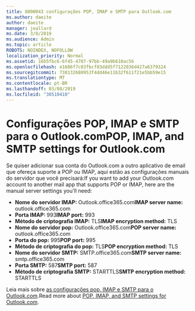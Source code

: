 ```yaml
---
title: 8000043 configurações POP, IMAP e SMTP para Outlook.com
ms.author: daeite
author: daeite
manager: joallard
ms.date: 3/8/2019
ms.audience: Admin
ms.topic: article
ROBOTS: NOINDEX, NOFOLLOW
localization_priority: Normal
ms.assetid: 16b5fbc6-6f45-4707-97bb-49a9b610ac56
ms.openlocfilehash: e1686f7c03fbcf83ddd5f7122836d427a6379324
ms.sourcegitcommit: 738132680953f4dd46e11b32f611f21e5bb59e15
ms.translationtype: MT
ms.contentlocale: pt-BR
ms.lasthandoff: 03/08/2019
ms.locfileid: "30510410"
---
```

# <a name="pop-imap-and-smtp-settings-for-outlookcom"></a><span data-ttu-id="8bd76-102">Configurações POP, IMAP e SMTP para o Outlook.com</span><span class="sxs-lookup"><span data-stu-id="8bd76-102">POP, IMAP, and SMTP settings for Outlook.com</span></span>

<span data-ttu-id="8bd76-103">Se quiser adicionar sua conta do Outlook.com a outro aplicativo de email que ofereça suporte a POP ou IMAP, aqui estão as configurações manuais do servidor que você precisará:</span><span class="sxs-lookup"><span data-stu-id="8bd76-103">If you want to add your Outlook.com account to another mail app that supports POP or IMAP, here are the manual server settings you'll need:</span></span>
  
- <span data-ttu-id="8bd76-104">**Nome do servidor IMAP:** Outlook.office365.com</span><span class="sxs-lookup"><span data-stu-id="8bd76-104">**IMAP server name:** outlook.office365.com</span></span> 
- <span data-ttu-id="8bd76-105">**Porta IMAP:** 993</span><span class="sxs-lookup"><span data-stu-id="8bd76-105">**IMAP port:** 993</span></span>   
- <span data-ttu-id="8bd76-106">**Método de criptografia IMAP:** TLS</span><span class="sxs-lookup"><span data-stu-id="8bd76-106">**IMAP encryption method:** TLS</span></span>   
- <span data-ttu-id="8bd76-107">**Nome do servidor pop:** Outlook.office365.com</span><span class="sxs-lookup"><span data-stu-id="8bd76-107">**POP server name:** outlook.office365.com</span></span>  
- <span data-ttu-id="8bd76-108">**Porta do pop:** 995</span><span class="sxs-lookup"><span data-stu-id="8bd76-108">**POP port:** 995</span></span>  
- <span data-ttu-id="8bd76-109">**Método de criptografia do pop:** TLS</span><span class="sxs-lookup"><span data-stu-id="8bd76-109">**POP encryption method:** TLS</span></span>  
- <span data-ttu-id="8bd76-110">**Nome do servidor SMTP:** SMTP.office365.com</span><span class="sxs-lookup"><span data-stu-id="8bd76-110">**SMTP server name:** smtp.office365.com</span></span> 
- <span data-ttu-id="8bd76-111">**Porta SMTP:** 587</span><span class="sxs-lookup"><span data-stu-id="8bd76-111">**SMTP port:** 587</span></span> 
- <span data-ttu-id="8bd76-112">**Método de criptografia SMTP:** STARTTLS</span><span class="sxs-lookup"><span data-stu-id="8bd76-112">**SMTP encryption method:** STARTTLS</span></span> 

<span data-ttu-id="8bd76-113">Leia mais sobre [as configurações pop, IMAP e SMTP para o Outlook.com](https://go.microsoft.com/fwlink/p/?linkid=2001402&amp;clcid=0x409).</span><span class="sxs-lookup"><span data-stu-id="8bd76-113">Read more about [POP, IMAP, and SMTP settings for Outlook.com](https://go.microsoft.com/fwlink/p/?linkid=2001402&amp;clcid=0x409).</span></span>